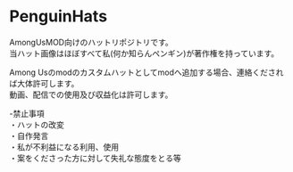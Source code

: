 # PenguinHats
AmongUsMOD向けのハットリポジトリです。  
当ハット画像はほぼすべて私(何か知らんペンギン)が著作権を持っています。

Among Usのmodのカスタムハットとしてmodへ追加する場合、連絡くだされば大体許可します。  
動画、配信での使用及び収益化は許可します。

-禁止事項  
・ハットの改変  
・自作発言  
・私が不利益になる利用、使用  
・案をくださった方に対して失礼な態度をとる等
